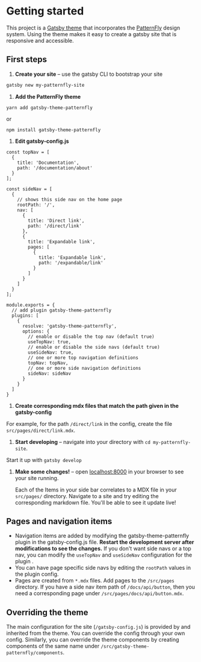 # Getting started

This project is a [Gatsby theme](https://www.gatsbyjs.org/docs/themes/what-are-gatsby-themes/) that incorporates the [PatternFly](https://www.patternfly.org/v4/) design system. Using the theme makes it easy to create a gatsby site that is responsive and accessible.

## First steps

1. **Create your site** – use the gatsby CLI to bootstrap your site

  ```sh
  gatsby new my-patternfly-site
  ```

1. **Add the PatternFly theme**
  ```
  yarn add gatsby-theme-patternfly
  ```
  or
  ```
  npm install gatsby-theme-patternfly
  ```

1. **Edit gatsby-config.js**
  ```
  const topNav = [
    {
      title: 'Documentation',
      path: '/documentation/about'
    }
  ];
  
  const sideNav = [
    {
      // shows this side nav on the home page
      rootPath: '/',
      nav: [
        {
          title: 'Direct link',
          path: '/direct/link'
        },
        {
          title: 'Expandable link',
          pages: [
            {
              title: 'Expandable link',
              path: '/expandable/link'
            }
          ]
        }
      ]
    }
  ];

  module.exports = {
    // add plugin gatsby-theme-patternfly
    plugins: [
      {
        resolve: 'gatsby-theme-patternfly',
        options: {
          // enable or disable the top nav (default true)
          useTopNav: true,
          // enable or disable the side navs (default true)
          useSideNav: true,
          // one or more top navigation definitions
          topNav: topNav,
          // one or more side navigation definitions
          sideNav: sideNav
        }
      }
    ]
  }
  ```

1. **Create corresponding mdx files that match the path given in the gatsby-config**

  For example, for the path `/direct/link` in the config, create the file `src/pages/direct/link.mdx`.

1. **Start developing** – navigate into your directory with `cd my-patternfly-site`.

  Start it up with `gatsby develop`

1. **Make some changes!** – open [localhost:8000](//localhost:8000) in your browser to see your site running.

   Each of the Items in your side bar correlates to a MDX file in your `src/pages/` directory. Navigate to a site and try editing the corresponding markdown file. You'll be able to see it update live!

## Pages and navigation items

- Navigation items are added by modifying the gatsby-theme-patternfly plugin in the gatsby-config.js file. **Restart the development server after modifications to see the changes.** If you don't want side navs or a top nav, you can modify the `useTopNav` and `useSideNav` configuration for the plugin .
- You can have page specific side navs by editing the `rootPath` values in the plugin config.
- Pages are created from `*.mdx` files. Add pages to the `/src/pages` directory. If you have a side nav item path of `/docs/api/button`, then you need a corresponding page under `/src/pages/docs/api/button.mdx`.

## Overriding the theme

The main configuration for the site (`/gatsby-config.js`) is provided by and inherited from the theme. You can override the config through your own config. Similarly, you can override the theme components by creating components of the same name under `/src/gatsby-theme-patternfly/components`.
